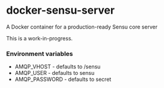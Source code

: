# docker-sensu-server
A Docker container for a production-ready Sensu core server

This is a work-in-progress.

### Environment variables

 * AMQP_VHOST - defaults to /sensu
 * AMQP_USER - defaults to sensu
 * AMQP_PASSWORD - defaults to secret
